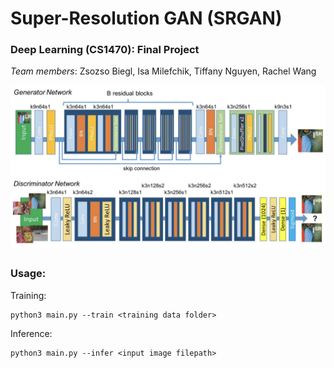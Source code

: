 # Super-Resolution GAN (SRGAN)
### Deep Learning (CS1470): Final Project

*Team members*: Zsozso Biegl, Isa Milefchik, Tiffany Nguyen, Rachel Wang

![Network architecture](./img/architecture.png)

### Usage:

Training:

```
python3 main.py --train <training data folder>
```

Inference:

```
python3 main.py --infer <input image filepath>
```